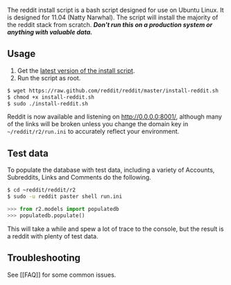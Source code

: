 The reddit install script is a bash script designed for use on Ubuntu Linux. It is designed for 11.04 (Natty Narwhal). The script will install the majority of the reddit stack from scratch. ***Don't run this on a production system or anything with valuable data.***

## Usage
1. Get the [latest version of the install script](https://github.com/reddit/reddit/blob/master/install-reddit.sh).
2. Run the script as root.

```bash
$ wget https://raw.github.com/reddit/reddit/master/install-reddit.sh
$ chmod +x install-reddit.sh
$ sudo ./install-reddit.sh
```

Reddit is now available and listening on http://0.0.0.0:8001/, although many of the links will be broken unless you change the domain key in `~/reddit/r2/run.ini` to accurately reflect your environment.

## Test data

To populate the database with test data, including a variety of Accounts, Subreddits, Links and Comments do the following.

```bash
$ cd ~reddit/reddit/r2
$ sudo -u reddit paster shell run.ini
```
```python
>>> from r2.models import populatedb
>>> populatedb.populate()
```

This will take a while and spew a lot of trace to the console, but the result is a reddit with plenty of test data.

## Troubleshooting

See [[FAQ]] for some common issues.